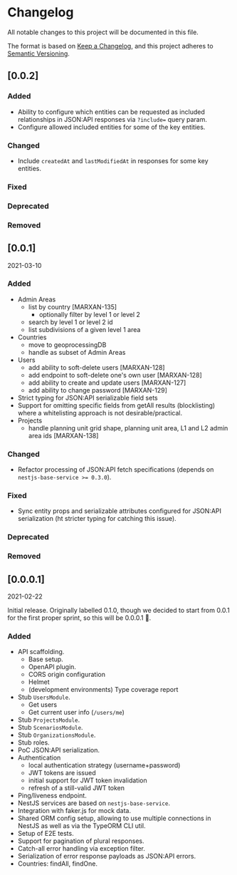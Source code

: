 # Changelog

All notable changes to this project will be documented in this file.

The format is based on [Keep a Changelog](https://keepachangelog.com/en/1.0.0/),
and this project adheres to [Semantic
Versioning](https://semver.org/spec/v2.0.0.html).


## [0.0.2]

### Added

- Ability to configure which entities can be requested as included relationships
  in JSON:API responses via `?include=` query param.
- Configure allowed included entities for some of the key entities.

### Changed

- Include `createdAt` and `lastModifiedAt` in responses for some key entities.

### Fixed

### Deprecated

### Removed


## [0.0.1]

2021-03-10

### Added

- Admin Areas
  - list by country [MARXAN-135]
    - optionally filter by level 1 or level 2
  - search by level 1 or level 2 id
  - list subdivisions of a given level 1 area
- Countries
  - move to geoprocessingDB
  - handle as subset of Admin Areas
- Users
  - add ability to soft-delete users [MARXAN-128]
  - add endpoint to soft-delete one's own user [MARXAN-128]
  - add ability to create and update users [MARXAN-127]
  - add ability to change password [MARXAN-129]
- Strict typing for JSON:API serializable field sets
- Support for omitting specific fields from getAll results (blocklisting) where
  a whitelisting approach is not desirable/practical.
- Projects
  - handle planning unit grid shape, planning unit area, L1 and L2 admin area
    ids [MARXAN-138]

### Changed

- Refactor processing of JSON:API fetch specifications (depends on
  `nestjs-base-service >= 0.3.0`).

### Fixed

- Sync entity props and serializable attributes configured for JSON:API
  serialization (ht stricter typing for catching this issue).

### Deprecated

### Removed


## [0.0.0.1]

2021-02-22

Initial release. Originally labelled 0.1.0, though we decided to start from
0.0.1 for the first proper sprint, so this will be 0.0.0.1 🚀.

### Added

- API scaffolding.
  - Base setup.
  - OpenAPI plugin.
  - CORS origin configuration
  - Helmet
  - (development environments) Type coverage report
- Stub `UsersModule`.
  - Get users
  - Get current user info (`/users/me`)
- Stub `ProjectsModule`.
- Stub `ScenariosModule`.
- Stub `OrganizationsModule`.
- Stub roles.
- PoC JSON:API serialization.
- Authentication
  - local authentication strategy (username+password)
  - JWT tokens are issued
  - initial support for JWT token invalidation
  - refresh of a still-valid JWT token
- Ping/liveness endpoint.
- NestJS services are based on `nestjs-base-service`.
- Integration with faker.js for mock data.
- Shared ORM config setup, allowing to use multiple connections in NestJS as
  well as via the TypeORM CLI util.
- Setup of E2E tests.
- Support for pagination of plural responses.
- Catch-all error handling via exception filter.
- Serialization of error response payloads as JSON:API errors.
- Countries: findAll, findOne.
